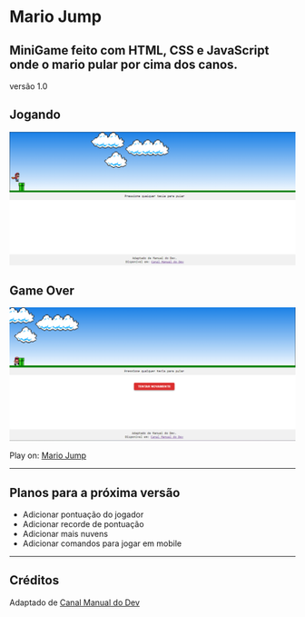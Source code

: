 # Mario Jump

## MiniGame feito com HTML, CSS e JavaScript onde o mario pular por cima dos canos.
versão 1.0

## Jogando
![game](./images/MarioGame.png)
## Game Over
![game](./images/MarioGameOver.png)

Play on: [Mario Jump](https://alanmarinho.github.io/MiniGame_Mario-Jump/)

---

## Planos para a próxima versão
* Adicionar pontuação do jogador
* Adicionar recorde de pontuação
* Adicionar mais nuvens
* Adicionar comandos para jogar em mobile
--- 


## Créditos
 Adaptado de [Canal Manual do Dev](https://www.youtube.com/watch?v=r9buAwVBDhA)

